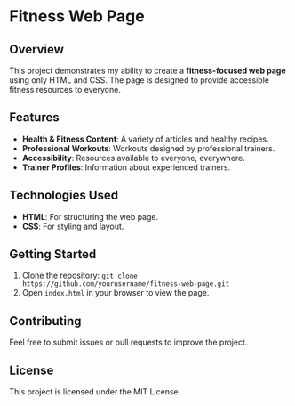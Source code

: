 # Fitness Web Page

## Overview
This project demonstrates my ability to create a **fitness-focused web page** using only HTML and CSS. The page is designed to provide accessible fitness resources to everyone.

## Features
- **Health & Fitness Content**: A variety of articles and healthy recipes.
- **Professional Workouts**: Workouts designed by professional trainers.
- **Accessibility**: Resources available to everyone, everywhere.
- **Trainer Profiles**: Information about experienced trainers.

## Technologies Used
- **HTML**: For structuring the web page.
- **CSS**: For styling and layout.

## Getting Started
1. Clone the repository: `git clone https://github.com/yourusername/fitness-web-page.git`
2. Open `index.html` in your browser to view the page.

## Contributing
Feel free to submit issues or pull requests to improve the project.

## License
This project is licensed under the MIT License.
